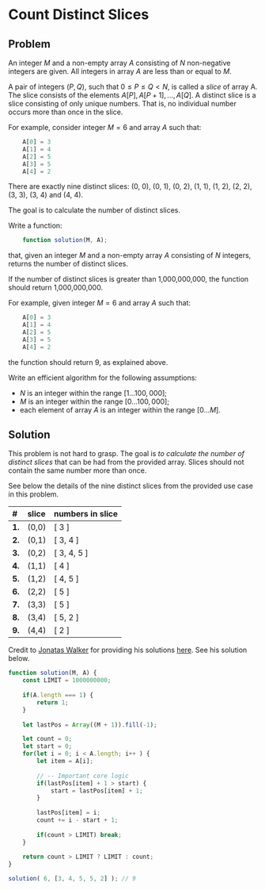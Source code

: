 # Count Distinct Slices

## Problem

An integer $M$ and a non-empty array $A$ consisting of $N$ non-negative integers are given. All integers in array $A$ are less than or equal to $M$.

A pair of integers $(P, Q)$, such that $0 ≤ P ≤ Q < N$, is called a _slice_ of array A. The slice consists of the elements $A[P], A[P + 1], ..., A[Q]$. A distinct slice is a slice consisting of only unique numbers. That is, no individual number occurs more than once in the slice.

For example, consider integer $M = 6$ and array $A$ such that:

```js
    A[0] = 3
    A[1] = 4
    A[2] = 5
    A[3] = 5
    A[4] = 2
```

There are exactly nine distinct slices: (0, 0), (0, 1), (0, 2), (1, 1), (1, 2), (2, 2), (3, 3), (3, 4) and (4, 4).

The goal is to calculate the number of distinct slices.

Write a function:

```js
    function solution(M, A);
```

that, given an integer $M$ and a non-empty array $A$ consisting of $N$ integers, returns the number of distinct slices.

If the number of distinct slices is greater than 1,000,000,000, the function should return 1,000,000,000.

For example, given integer $M = 6$ and array $A$ such that:

```js
    A[0] = 3
    A[1] = 4
    A[2] = 5
    A[3] = 5
    A[4] = 2
```

the function should return 9, as explained above.

Write an efficient algorithm for the following assumptions:

- $N$ is an integer within the range $[1 ... 100,000]$;
- $M$ is an integer within the range $[0 ... 100,000]$;
- each element of array $A$ is an integer within the range $[0 ... M]$.

## Solution

This problem is not hard to grasp. The goal is _to calculate the number of distinct slices_ that can be had from the provided array. Slices should not contain the same number more than once.

See below the details of the nine distinct slices from the provided use case in this problem.

| #     | slice | numbers in slice |
|:------| :-----|:-----------------|
|**1.** | (0,0) | [ 3 ]            |
|**2.** | (0,1) | [ 3, 4 ]         |
|**3.** | (0,2) | [ 3, 4, 5 ]      |
|**4.** | (1,1) | [ 4 ]            |
|**5.** | (1,2) | [ 4, 5 ]         |
|**6.** | (2,2) | [ 5 ]            |
|**7.** | (3,3) | [ 5 ]            |
|**8.** | (3,4) | [ 5, 2 ]         |
|**9.** | (4,4) | [ 2 ]            |

Credit to [Jonatas Walker](https://gist.github.com/jonataswalker) for providing his solutions [here](https://gist.github.com/jonataswalker/08187f5457fac4af1e86cf8c86647e23). See his solution below.

```js
function solution(M, A) {    
    const LIMIT = 1000000000;    
    
    if(A.length === 1) {
        return 1;
    }
    
    let lastPos = Array((M + 1)).fill(-1);

    let count = 0;
    let start = 0;
    for(let i = 0; i < A.length; i++ ) {
        let item = A[i];
        
        // -- Important core logic
        if(lastPos[item] + 1 > start) {
            start = lastPos[item] + 1;
        }
        
        lastPos[item] = i;
        count += i - start + 1;
        
        if(count > LIMIT) break;
    }
    
    return count > LIMIT ? LIMIT : count;
}

solution( 6, [3, 4, 5, 5, 2] ); // 9
```

